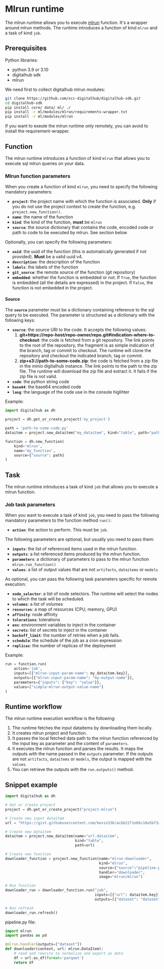 # Mlrun runtime

The mlrun runtime allows you to execute [mlrun](https://www.mlrun.com/) function. It's a wrapper around mlrun methods.
The runtime introduces a function of kind `mlrun` and a task of kind `job`.

## Prerequisites

Python libraries:

- python 3.9 or 3.10
- digitalhub sdk
- mlrun

We need first to collect digitalhub mlrun modules:

```bash
git clone https://github.com/scc-digitalhub/digitalhub-sdk.git
cd digitalhub-sdk
pip install core/ data/ ml/ ./
pip install -r ml/modules/mlrun/requirements-wrapper.txt
pip install -r ml/modules/mlrun
```

If you want to exeute the mlrun runtime only remotely, you can avoid to install the requirement-wrapper.

## Function

The mlrun runtime introduces a function of kind `mlrun` that allows you to execute sql mlrun queries on your data.

### Mlrun function parameters

When you create a function of kind `mlrun`, you need to specify the following mandatory parameters:

- **`project`**: the project name with which the function is associated. **Only** if you do not use the project context to create the function, e.g. `project.new_function()`.
- **`name`**: the name of the function
- **`kind`**: the kind of the function, **must** be `mlrun`
- **`source`**: the source dictionary that contains the code, encoded code or path to code to be executed by mlrun. See section below

Optionally, you can specify the following parameters:

- **`uuid`**: the uuid of the function (this is automatically generated if not provided). **Must** be a valid uuid v4.
- **`description`**: the description of the function
- **`labels`**: the labels of the function
- **`git_source`**: the remote source of the function (git repository)
- **`embedded`**: whether the function is embedded or not. If `True`, the function is embedded (all the details are expressed) in the project. If `False`, the function is not embedded in the project.

#### Source

The **`source`** parameter must be a dictionary containing reference to the sql query to be executed. The parameter is structured as a dictionary with the following keys:

- **`source`**: the source URI to the code. It accepts the following values:
  1. **git+https://repo-host/repo-owner/repo.git#indication-where-to-checkout**: the code is fetched from a git repository. The link points to the root of the repository, the fragment is as simple indication of the branch, tag or commit to checkout. The runtime will clone the repository and checkout the indicated branch, tag or commit.
  2. **zip+s3://path-to-some-code.zip**: the code is fetched from a zip file in the *minio* digitalhub instance. The link points to the path to the zip file. The runtime will download the zip file and extract it. It fails if the zip file is not valid.
- **`code`**: the python string code
- **`base64`**: the base64 encoded code
- **`lang`**: the language of the code use in the console higlihter

Example:

```python
import digitalhub as dh

project = dh.get_or_create_project('my_project')

path = 'path-to-some-code.py'
dataitem = project.new_dataitem("my_dataitem", kind="table", path="path-to-some-data")

function = dh.new_function(
    kind='mlrun',
    name='my_function',
    source={"source": path}
)
```

## Task

The mlrun runtime introduces a task of kind `job` that allows you to execute a mlrun function.

### Job task parameters

When you want to execute a task of kind `job`, you need to pass the following mandatory parameters to the function method `run()`:

- **`action`**: the action to perform. This must be `job`.

The following parameters are optional, but usually you need to pass them:

- **`inputs`**: the list of referenced items used in the mlrun function.
- **`outputs`**: a list referenced items produced by the mlrun function.
- **`parameters`**: a dictionary of parameters to pass to the mlrun function `mlrun.run_function()`
- **`values`**: a list of output values that are not `artifacts`, `dataitems` or `models`

As optional, you can pass the following task parameters specific for remote execution:

- **`node_selector`**: a list of node selectors. The runtime will select the nodes to which the task will be scheduled.
- **`volumes`**: a list of volumes
- **`resources`**: a map of resources (CPU, memory, GPU)
- **`affinity`**: node affinity
- **`tolerations`**: tolerations
- **`env`**: environment variables to inject in the container
- **`secrets`**: list of secrets to inject in the container
- **`backoff_limit`**: the number of retries when a job fails.
- **`schedule`**: the schedule of the job as a cron expression
- **`replicas`**: the number of replicas of the deployment

Example:

```python
run = function.run(
    action='job',
    inputs=[{"mlrun-input-param-name": my_dataitem.key}],
    outputs=[{"mlrun-input-param-name": "my-output-name"}],
    parameters={"inputs": {"key": "value"}},
    values=["simple-mlrun-output-value-name"]
)
```

## Runtime workflow

The mlrun runtime execution workflow is the following:

1. The runtime fetches the input dataitems by downloading them locally.
2. It creates mlrun project and function.
3. It passes the local fetched data path to the mlrun function referenced by the input key as parameter and the content of `parameters`.
4. It executes the mlrun function and parses the results. It maps the outputs with the name passed in the `outputs` parameter. If the outputs are not `artifacts`, `dataitems` or `models`, the output is mapped with the `values`.
5. You can retrieve the outputs with the `run.outputs()` method.

## Snippet example

```python
import digitalhub as dh

# Get or create project
project = dh.get_or_create_project("project-mlrun")

# Create new input dataitem
url = "https://gist.githubusercontent.com/kevin336/acbb2271e66c10a5b73aacf82ca82784/raw/e38afe62e088394d61ed30884dd50a6826eee0a8/employees.csv"

# Create new dataitem
dataitem = project.new_dataitem(name="url-dataitem",
                                kind="table",
                                path=url)

# Create new function
downloader_function = project.new_function(name="mlrun-downloader",
                                           kind="mlrun",
                                           source={"source":"pipeline.py"},
                                           handler="downloader",
                                           image="mlrun/mlrun")

# Run function
downloader_run = downloader_function.run("job",
                                         inputs=[{"url": dataitem.key}],
                                         outputs=[{"dataset": "dataset"}])

# Run refresh
downloader_run.refresh()
```

pipeline.py file:

```python
import mlrun
import pandas as pd

@mlrun.handler(outputs=["dataset"])
def downloader(context, url: mlrun.DataItem):
    # read and rewrite to normalize and export as data
    df = url.as_df(format='parquet')
    return df
```

